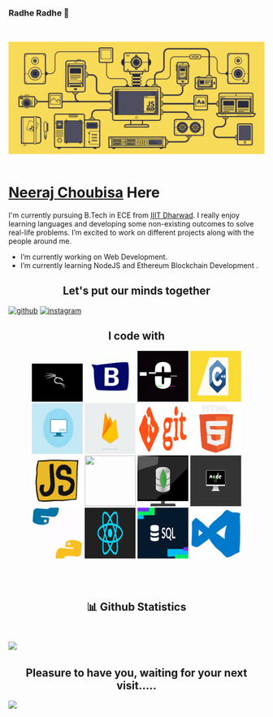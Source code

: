 ### Radhe Radhe 👋


<br>
<p align="center">
  <img src="https://github.com/LuckYYadav15/LuckYYadav15/blob/main/gifs/coding_languages_gif.gif">
  <br><br>
</p>

<h1><a href="https://github.com/Hitarth-Vyas">Neeraj Choubisa</a> Here</h1>
I'm currently pursuing B.Tech in ECE from <a href="https://iiitdwd.ac.in/">IIIT Dharwad</a>. I really
enjoy learning languages and developing some non-existing outcomes to solve real-life problems. I’m excited to work on
different projects along with the people around me.

- I’m currently working on Web Development.
- I’m currently learning NodeJS and Ethereum Blockchain Development .

<h2 align="center">Let's put our minds together</h2>
<a href="https://github.com/Hitarth-Vyas"><img src='https://cdn.jsdelivr.net/npm/simple-icons@3.0.1/icons/github.svg'
    alt='github' height='40'></a>
<a href="https://www.instagram.com/utkarshyadav15/"><img
    src='https://cdn.jsdelivr.net/npm/simple-icons@3.0.1/icons/instagram.svg' alt='instagram' height='40'></a> 

<h2 align="center">
  I code with
</h2>
<p align="center">
  <a href="https://www.kali.org/"><img
      src="https://github.com/Hitarth-Vyas/Hitarth-Vyas/blob/main/gifs/Gns38.png" width="100"></a>
  <a href="https://getbootstrap.com/"><img
      src="https://github.com/LuckYYadav15/LuckYYadav15/blob/main/gifs/bootstrap%20gif.gif" width="100"></a>
  <a href="https://www.javatpoint.com/c-programming-language-tutorial"><img
      src="https://github.com/LuckYYadav15/LuckYYadav15/blob/main/gifs/c_language_gif.gif" width="100"></a>
  <a href="https://www.javatpoint.com/c-programming-language-tutorial"><img
      src="https://github.com/LuckYYadav15/LuckYYadav15/blob/main/gifs/c%2B%2B%20gif.gif" height="100" width="100"></a>
  <a href="https://www.w3schools.com/css/"><img
      src="https://github.com/LuckYYadav15/LuckYYadav15/blob/main/gifs/css_gif.gif" height="100" width="100"></a>
  <a href="https://firebase.google.com/"><img
      src="https://github.com/LuckYYadav15/LuckYYadav15/blob/main/gifs/firebase_gif.gif" height="100" width="100"></a>
  <a href="https://github.com/"><img src="https://github.com/LuckYYadav15/LuckYYadav15/blob/main/gifs/git_main_gif.gif"
      height="100" width="100"></a>
  <a href="https://www.w3schools.com/html/"><img
      src="https://github.com/LuckYYadav15/LuckYYadav15/blob/main/gifs/html%20gif.gif" width="100"></a>
    <br>
  <a href="https://www.javascript.com/"><img
      src="https://github.com/LuckYYadav15/LuckYYadav15/blob/main/gifs/js%20logo.gif" width="100"></a>
  <a href="https://in.mathworks.com/products/matlab.html"><img
      src="https://github.com/LuckYYadav15/LuckYYadav15/blob/main/gifs/matlab_gif.gif" height="100" width="100"></a>
  <a href="https://www.mongodb.com/"><img
      src="https://github.com/LuckYYadav15/LuckYYadav15/blob/main/gifs/mongodb_gif.gif" height="100" width="100"></a>
  <a href="https://nodejs.org/en/"><img
      src="https://github.com/LuckYYadav15/LuckYYadav15/blob/main/gifs/node_laptop%20gif.gif" height="100"
      width="100"></a>
  <a href="https://www.python.org/"><img
      src="https://github.com/LuckYYadav15/LuckYYadav15/blob/main/gifs/python%20gif.gif" width="100"></a>
  <a href="https://reactjs.org/"><img src="https://github.com/LuckYYadav15/LuckYYadav15/blob/main/gifs/react%20gif.gif"
      height="100" width="100"></a>
  <a href="https://www.mysql.com/"><img src="https://github.com/LuckYYadav15/LuckYYadav15/blob/main/gifs/sql%20logo.gif"
      height="100" width="100"></a>
  <a href="https://code.visualstudio.com/"><img
      src="https://github.com/LuckYYadav15/LuckYYadav15/blob/main/gifs/vs_gif.gif" width="100"></a>
</p>
<br /><br />
<h2 align="center">📊 Github Statistics</h2>
<br />
<p align="left" display="flex">
  <a href="https://github.com/Hitarth-Vyas/github-readme-stats"><img
      src="https://github-readme-stats.vercel.app/api/top-langs/?username=Hitarth-Vyas&langs_count=8&count_private=true&layout=compact&theme=react&hide_border=true&bg_color=0D1117" />
  </a>
</p>
<!-- <p align="right">Top languages is matric of public repos and doesn't reflect experience</p> -->
<!-- <p align="right">
  <a href="https://github.com/Hitarth-Vyas/github-readme-streak-stats">
    <img title="🔥 Get streak stats for your profile at git.io/streak-stats"
      src="https://github-readme-streak-stats.herokuapp.com/?user=Hitarth-Vyas&theme=black-ice&hide_border=true&stroke=5BCDEC&background=060A0CD0" />
  </a>
</p> -->
<!-- <br />
<br />


<br/>
<br/> -->

<!-- <a href="https://github.com/Hitarth-Vyas/github-readme-activity-graph">
<img alt="Hit's Activity Graph" src="https://activity-graph.herokuapp.com/graph?username=Hitarth-Vyas&bg_color=0D1117&color=5BCDEC&line=9dfc03&point=5BCDEC&hide_border=false" />
</a> -->
<h2 align="center"> Pleasure to have you, waiting for your next visit.....</h2>
<a href="https://github.com/Meghna-DAS/github-profile-views-counter">
  <img src="https://komarev.com/ghpvc/?username=Hitarth-Vyas">
</a>
